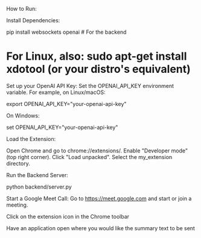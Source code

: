 How to Run:

Install Dependencies:

pip install websockets openai  # For the backend
# For Linux, also: sudo apt-get install xdotool (or your distro's equivalent)

Set up your OpenAI API Key: Set the OPENAI_API_KEY environment variable. For example, on Linux/macOS:

export OPENAI_API_KEY="your-openai-api-key"

On Windows:

set OPENAI_API_KEY="your-openai-api-key"

Load the Extension:

Open Chrome and go to chrome://extensions/.
Enable "Developer mode" (top right corner).
Click "Load unpacked".
Select the my_extension directory.

Run the Backend Server:

python backend/server.py

Start a Google Meet Call: Go to https://meet.google.com and start or join a meeting.

Click on the extension icon in the Chrome toolbar

Have an application open where you would like the summary text to be sent
